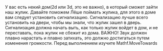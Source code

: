 У вас есть некий дом(2d или 3d, это не важно), в который сможет зайти наш жулик.
Давайте поможем Лёше поймать жулика, для этого в доме вам следует установить сигнализацию.
Сигнализацию лучше всего установить на двери, чтобы мы знали, что жулик зашел в дверь.
Сигнализация должна начать выть, как только жулик войдет в дом, и не переставать, пока жулик не сбежит из дома.
ВАЖНО! Звук должен плавно нарастать и плавно затихать, это должно достигаться путем изменения громкости.
Перед выполнением изучите Mathf.MoveTowards
